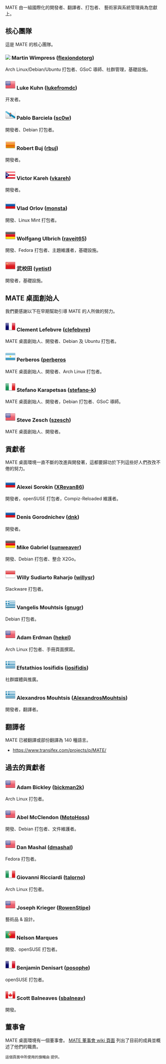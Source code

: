 <!--
.. link:
.. description:
.. tags:
.. date: 2011-12-05 07:25:21
.. title: 團隊
.. slug: team
-->

MATE 由一組國際化的開發者、翻譯者、打包者、
藝術家與系統管理員為您獻上。

## 核心團隊

這是 MATE 的核心團隊。

### ![](/assets/img/flags/32/United%20Kingdom\(Great%20Britain\).png) Martin Wimpress ([flexiondotorg](https://github.com/flexiondotorg))

Arch Linux/Debian/Ubuntu 打包者、GSoC 導師、社群管理，基礎設施。

### ![](/assets/img/flags/32/USA.png) Luke Kuhn ([lukefromdc](https://github.com/lukefromdc))

开发者。

### ![](/assets/img/flags/32/Galicia.png) Pablo Barciela ([sc0w](https://github.com/sc0w))

開發者、Debian 打包者。

### ![](/assets/img/flags/32/Catalonia.png) Robert Buj ([rbuj](https://github.com/rbuj))

開發者。

### ![](/assets/img/flags/32/Puerto%20Rico.png) Victor Kareh ([vkareh](https://github.com/vkareh))

開發者。

### ![](/assets/img/flags/32/Russian%20Federation.png) Vlad Orlov ([monsta](https://github.com/monsta))

開發、Linux Mint 打包者。

### ![](/assets/img/flags/32/Germany.png) Wolfgang Ulbrich ([raveit65](https://github.com/raveit65))

開發、Fedora 打包者、主題維護者，基礎設施。

### ![](/assets/img/flags/32/China.png) 武校田 ([yetist](https://github.com/yetist))

開發者，基礎設施。



## MATE 桌面創始人

我們要感謝以下在早期幫助引導 MATE 的人所做的努力。

### ![](/assets/img/flags/32/France.png) Clement Lefebvre ([clefebvre](https://github.com/clefebvre))

MATE 桌面創始人、開發者、Debian 及 Ubuntu 打包者。

### ![](/assets/img/flags/32/Argentina.png) Perberos ([perberos]((https://github.com/perberos))

MATE 桌面創始人、開發者、Arch Linux 打包者。

### ![](/assets/img/flags/32/Italy.png) Stefano Karapetsas ([stefano-k](https://github.com/stefano-k))

MATE 桌面創始人、開發者，Debian 打包者、GSoC 導師。

### ![](/assets/img/flags/32/USA.png) Steve Zesch ([szesch](https://github.com/szesch))

MATE 桌面創始人、開發者。



## 貢獻者

MATE 桌面環境一直不斷的改進與開發著，這都要歸功於下列這些好人們孜孜不倦的努力。

### ![](/assets/img/flags/32/Russian%20Federation.png) Alexei Sorokin ([XRevan86](https://github.com/XRevan86))

開發者，openSUSE 打包者，Compiz-Reloaded 維護者。

### ![](/assets/img/flags/32/Russian%20Federation.png) Denis Gorodnichev ([dnk](https://github.com/dnk))

開發者。

### ![](/assets/img/flags/32/Germany.png) Mike Gabriel ([sunweaver](https://github.com/sunweaver))

開發、Debian 打包者、整合 X2Go。

### ![](/assets/img/flags/32/Indonesia.png) Willy Sudiarto Raharjo ([willysr](https://github.com/willysr))

Slackware 打包者。

### ![](/assets/img/flags/32/Greece.png) Vangelis Mouhtsis ([gnugr](https://github.com/gnugr))

Debian 打包者。

### ![](/assets/img/flags/32/USA.png) Adam Erdman ([hekel](https://github.com/hekel))

Arch Linux 打包者、手冊頁面撰寫。

### ![](/assets/img/flags/32/Greece.png) Efstathios Iosifidis ([iosifidis](https://github.com/iosifidis))

社群媒體與推廣。

### ![](/assets/img/flags/32/Greece.png) Alexandros Mouhtsis ([AlexandrosMouhtsis](https://github.com/AlexandrosMouhtsis))

開發者，翻譯者。



## 翻譯者

MATE 已被翻譯或部份翻譯為 140 種語言。

  * <https://www.transifex.com/projects/p/MATE/>



## 過去的貢獻者

### ![](/assets/img/flags/32/USA.png) Adam Bickley ([bickman2k](https://github.com/bickman2k))

Arch Linux 打包者。

### ![](/assets/img/flags/32/USA.png) Abel McClendon ([MotoHoss](https://github.com/MotoHoss))

開發、Debian 打包者、文件維護者。

### ![](/assets/img/flags/32/USA.png) Dan Mashal ([dmashal](https://github.com/dmashal))

Fedora 打包者。

### ![](/assets/img/flags/32/Italy.png) Giovanni Ricciardi ([talorno](https://github.com/talorno))

Arch Linux 打包者。

### ![](/assets/img/flags/32/USA.png) Joseph Krieger ([RowenStipe](https://github.com/RowenStipe))

藝術品 & 設計。

### ![](/assets/img/flags/32/Portugal.png) Nelson Marques

開發、openSUSE 打包者。

### ![](/assets/img/flags/32/France.png) Benjamin Denisart ([posophe](https://github.com/posophe))

openSUSE 打包者。

### ![](/assets/img/flags/32/Canada.png) Scott Balneaves ([sbalneav](https://github.com/sbalneav))

開發。



## 董事會

MATE 桌面環境有一個董事會。
[MATE 董事會 wiki 頁面](http://wiki.mate-desktop.com/board)
列出了目前的成員並概述了他們的職責。

<small>
這個頁面中所使用的旗幟由 <http://www.icondrawer.com> 提供。
</small>
